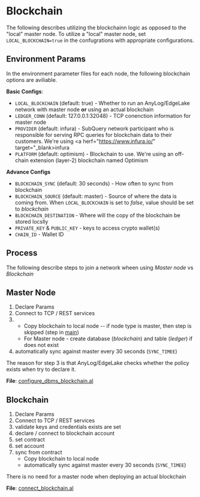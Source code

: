 # Blockchain

The following describes utilizing the blockchainn logic as opposed to the "local" master node.
To utilize a "local" master node, set `LOCAL_BLOCKCHAIN=true` in the confugrations with appropriate 
configurations.

## Environment Params
In the environment parameter files for each node, the following blockchain options are aviliable.

**Basic Configs**: 
* `LOCAL_BLOCKCHAIN` (default: true) - Whether to run an AnyLog/EdgeLake network with master node **or** using an 
actual blockchain
* `LEDGER_CONN` (default: 127.0.0.1:32048) - TCP conenction information for master node
* `PROVIDER` (default: infura) - SubQuery network participant who is responsible for serving RPC queries for blockchain 
data to their customers. We're using <a herf="https://www.infura.io/" target="_blank>infura</a>
* `PLATFORM` (default: optimism) - Blockchain to use. We're using an off-chain extension (<a herf="https://iq.wiki/wiki/layer-2/" target="_blank">layer-2</a>) 
blockchain named <a herf="https://www.optimism.io/" target="_blank">Optimism</a>

**Advance Configs**
* `BLOCKCHAIN_SYNC` (default: 30 seconds) - How often to sync from blockchain
* `BLOCKCHAIN_SOURCE` (default: master) - Source of where the data is coming from. When `LOCAL_BLOCKCHAIN` is set to _false_, 
value should be set to _blockchain_
* `BLOCKCHAIN_DESTINATION` - Where will the copy of the blockchain be stored locslly
* `PRIVATE_KEY` & `PUBLIC_KEY` - keys to access crypto wallet(s)
* `CHAIN_ID` - Wallet ID

## Process 
The following describe steps to join a network wheen using _Master node_ vs _Blockchain_

## Master Node
1. Declare Params
2. Connect to TCP / REST services
3. 
   * Copy blockchain to local node -- if node type is master, then step is skipped (step in [main](main.al))
   * For Master node - create database (_blockchain_) and table (_ledger_) if does not exist 
4. automatically sync against master every 30 seconds (`SYNC_TIMEE`)

The reason for step 3 is that AnyLog/EdgeLake checks whether the policy exists when try to declare it. 

**File**: [configure_dbms_blockchain.al](database/configure_dbms_blockchain.al)

## Blockchain  
1. Declare Params
2. Connect to TCP / REST services
3. validate keys and credentials exists are set
4. declare / connect to blockchain account
5. set contract
6. set account
7. sync from contract
   * Copy blockchain to local node
   * automatically sync against master every 30 seconds (`SYNC_TIMEE`)

There is no need for a master node when deploying an actual blockchain

**File**: [connect_blockchain.al](../archive/connect_blockchain.al)
